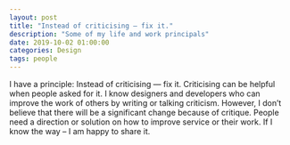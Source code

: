 ```yaml
---
layout: post
title: "Instead of criticising — fix it."
description: "Some of my life and work principals"
date: 2019-10-02 01:00:00
categories: Design
tags: people
---
```


I have a principle: Instead of criticising — fix it. Criticising can be helpful when people asked for it. I know designers and developers who can improve the work of others by writing or talking criticism. However, I don’t believe that there will be a significant change because of critique. People need a direction or solution on how to improve service or their work. If I know the way – I am happy to share it.